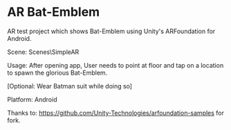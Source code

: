 
# AR Bat-Emblem

AR test project which shows Bat-Emblem using Unity's ARFoundation for Android.

Scene: Scenes\SimpleAR

Usage: After opening app, User needs to point at floor and tap on a location to spawn the glorious Bat-Emblem.

[Optional: Wear Batman suit while doing so]

Platform: Android

Thanks to: https://github.com/Unity-Technologies/arfoundation-samples for fork.